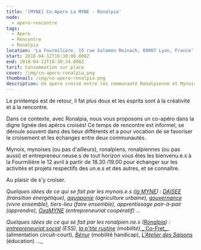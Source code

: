 ```yaml
---
title: '[MYNE] Co-Apero La MYNE - Ronalpia'
node:
  - apero-rencontre
tags:
  - Apero
  - Rencontre
  - Ronalpia
location: 'La Fourmilière, 15 rue Salomon Reinach, 69007 Lyon, France'
start: 2018-04-12T16:30:00.000Z
end: 2018-04-12T18:30:24.000Z
tarif: Consommation sur place
cover: /img/co-apero-ronalpia.png
thumbnail: /img/co-apero-ronalpia.png
description: Un apéro croisé entre les communauté Ronalpienne et Mynoise
---
```

Le printemps est de retour, il fat plus doux et les esprits sont à la créativité et à la rencontre. 

Dans ce contexte, avec Ronalpia, nous vous proposons un co-apéro dans la digne lignée des apéros croisés! Ce temps de rencontre est informel, se déroule souvent dans des lieux différents et a pour vocation de se favoriser le croisement et les échanges entre deux communautés.

Mynois, mynoises (ou pas d'ailleurs), ronalpiens, ronalpiennes (ou pas aussi) et entrepreneur.neuse.s de tout horizon vous êtes les bienvenu.e.s à la Fourmilière le 12 avril à partir de 18.30 /19.00 pour échanger sur les activités et projets respectifs des un.e.s et des autres, et se connaître. 

Au plaisir de s'y croiser. 

_Quelques idées de ce qui se fait par les mynois.e.s (_[_la MYNE_](http://lamyne.org)_) : _[_DAISEE_](http://daisee.org)_ (transition énergétique), _[_aquaponie_](https://www.lamyne.org/project/hackuaponie/)_ (agriculture urbaine), _[_gouvernance_](https://pad.lamyne.org/s/design_de_gouvernance)_ (vivre ensemble), tiers-lieu (faire ensemble), apprentissage pair-à-pair (apprendre), _[_OxaMYNE_](https://oxamyne.org/)_ (entrepreneuriat coopératif) ..._

_Quelques idées de ce qui se fait par les ronalpien.ne.s (_[_Ronalpia_](http://www.ronalpia.fr/)_) : _[_entrepreneuriat social_](http://www.ronalpia.fr/entrepreneurs-sociaux/)_ (ESS), _[_la p'tite rustine_](http://www.ronalpia.fr/startup/la-ptite-rustine/)_ (mobilité),_[_ Co-Fret_](http://www.ronalpia.fr/startup/cofret-4/)_ (alimentation circuit-court), _[_Bénur_](http://www.ronalpia.fr/startup/cofret-4/)_ (mobilité handicap), _[_L'Atelier des Saisons_](http://www.ronalpia.fr/startup/atelier-saisons-4/)_ (éducation) ..._
